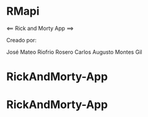 # RMapi

<== Rick and Morty App ==>

Creado por:

José Mateo Riofrio Rosero
Carlos Augusto Montes Gil
# RickAndMorty-App
# RickAndMorty-App
